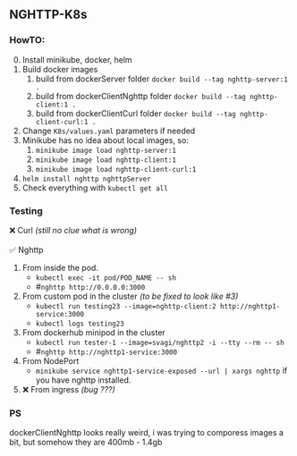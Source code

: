 ## NGHTTP-K8s
### HowTO:
0. Install minikube, docker, helm
1. Build docker images
    1. build from dockerServer folder `docker build --tag nghttp-server:1 .`
    2. build from dockerClientNghttp folder `docker build --tag nghttp-client:1 .`
    3. build from dockerClientCurl folder `docker build --tag nghttp-client-curl:1 .`
2. Change `K8s/values.yaml` parameters if needed
3. Minikube has no idea about local images, so: 
    1. `minikube image load nghttp-server:1`
    2. `minikube image load nghttp-client:1`
    3. `minikube image load nghttp-client-curl:1`
4. `helm install nghttp nghttpServer`
5. Check everything with `kubectl get all`

### Testing
❌ Curl *(still no clue what is wrong)*<br/><br/>
✅ Nghttp
1. From inside the pod. 
    - `kubectl exec -it pod/POD_NAME -- sh`
    - #`nghttp http://0.0.0.0:3000`
2. From custom pod in the cluster *(to be fixed to look like #3)*
    - `kubectl run testing23 --image=nghttp-client:2 http://nghttp1-service:3000`
    - `kubectl logs testing23`
3. From dockerhub minipod in the cluster
    - `kubectl run tester-1 --image=svagi/nghttp2 -i --tty --rm -- sh`
    - #`nghttp http://nghttp1-service:3000`
4. From NodePort
    - `minikube service nghttp1-service-exposed --url | xargs nghttp` if you have nghttp installed.
5. ❌ From ingress *(bug ???)*

### PS
dockerClientNghttp looks really weird, i was trying to comporess images a bit, but somehow they are 400mb - 1.4gb
